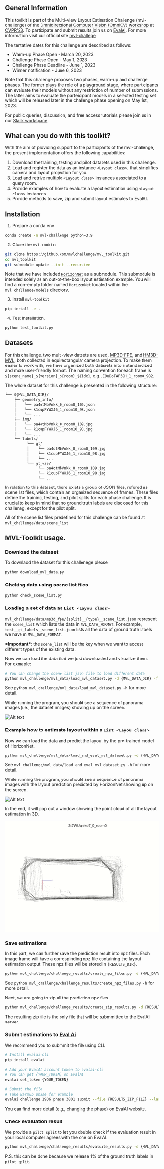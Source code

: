 ## General Information

This toolkit is part of the Multi-view Layout Estimation Challenge (mvl-challenge) of the [Omnidirectional Computer Vision (OmniCV) workshop](https://sites.google.com/view/omnicv2023/home?authuser=0) at [CVPR'23](https://cvpr2023.thecvf.com/). To participate and submit results join us on [EvalAi](https://eval.ai/web/challenges/challenge-page/1906/). 
For more information visit our official site [mvl-challege](https://sites.google.com/view/omnicv2023/challenges/multi-view-layout-challenge?authuser=0)

The tentative dates for this challenge are described as follows: 
* Warm-up Phase Open - March 20, 2023
* Challenge Phase Open - May 1, 2023
* Challenge Phase Deadline - June 1, 2023
* Winner notification - June 6, 2023

Note that this challenge proposes two phases, warm-up and challenge phases. The former plays the role of a playground stage, where participants can evaluate their models without any restriction of number of submissions. The latter aims to evaluate the parteicipant models in a selected testing set which will be released later in the challenge phase opening on May 1st, 2023.

For public queries, discussion, and free access tutorials please join us in our [Slack workspace](https://join.slack.com/t/mvl-challenge/shared_invite/zt-1m95ef0hy-ViG7fSeTt1EqiosRlZoDvQ). 

## What can you do with this toolkit?

With the aim of providing support to the participants of the mvl-challenge, the present implementation offers the following capabilities:

1. Download the training, testing and pilot datasets used in this challenge. 
2. Load and register the data as an instance `<Layout class>`, that simplifies camera and layout projection for you. 
3. Load and retrive multiple `<Layout class>` instances associated to a query room. 
5. Provide examples of how to evaluate a layout estimation using `<Layout class>` instances. 
6. Provide methods to save, zip and submit layout estimates to EvalAI. 

## Installation

1. Prepare a conda env

```bash
conda create -n mvl-challenge python=3.9
```
2. Clone the `mvl-tookit`:

```bash
git clone https://github.com/mvlchallenge/mvl_toolkit.git
cd mvl_toolkit
git submodule update --init --recursive
```

Note that we have included [`HorizonNet`](https://github.com/sunset1995/HorizonNet) as a submodule. This submodule is intended solely as an out-of-the-box layout estimation example. You will find a non-empty folder named `HorizonNet` located within the `mvl_challenge/models` directory.


3. Install `mvl-toolkit`
```bash
pip install -e .
```

4. Test installation. 
```bash
python test_toolkit.py
```

## Datasets

For this challenge, two multi-view datsets are used, [MP3D-FPE](https://github.com/EnriqueSolarte/direct_360_FPE), and [HM3D-MVL](https://github.com/mvlchallenge/mvl_toolkit/edit/mvl_chellenge_dev), both collected in equirectangular camera projection. To make them easier to work with, we have organized both datasets into a standardized and more user-friendly format. The naming convention for each frame is `${scene_name}_${version}_${room}_${idx}`, e.g., `E9uDoFAP3SH_1_room0_982`. 

The whole dataset for this challenge is presented in the following structure:
```
└── ${MVL_DATA_DIR}/
    ├── geometry_info/
    │    └── pa4otMbVnkk_0_room0_109.json
    │    └── k1cupFYWXJ6_1_room10_98.json
    │    └── ...
    ├── img/
    │    └── pa4otMbVnkk_0_room0_109.jpg
    │    └── k1cupFYWXJ6_1_room10_98.jpg
    │    └── ...
    └── labels/
          └── gt/
          │    └── pa4otMbVnkk_0_room0_109.jpg
          │    └── k1cupFYWXJ6_1_room10_98.jpg
          │    └── ...
          └── gt_vis/
               └── pa4otMbVnkk_0_room0_109.jpg
               └── k1cupFYWXJ6_1_room10_98.jpg
               └── ...
```
In relation to this dataset, there exists a group of JSON files, refered as scene list files, which contain an organized sequence of frames. These files define the training, testing, and pilot splits for each phase challenge. 
It is crucial to keep in mind that no ground truth labels are disclosed for this challeneg, except for the pilot split.

All of the scene list files predefined for this challenge can be found at `mvl_challenge/data/scene_list`

## MVL-Toolkit usage.

### Download the dataset

To downlaod the dataset for this challenege please 
```sh
python download_mvl_data.py
```

### Cheking data using scene list files

```sh
python check_scene_list.py
```

### Loading a set of data as `List <Layou class>`

`mvl_challenge/data/mp3d_fpe/{split}__{type}__scene_list.json` represent the `scene_list` which lists the data in `MVL_DATA_FORMAT`. For example, `test__gt_labels__scene_list.json` lists all the data of ground truth labels we have in `MVL_DATA_FORMAT`.

**\*Important\***: the `scene_list` will be the key when we want to access different types of the existing data.

Now we can load the data that we just downloaded and visualize them.  
For exmaple:
```bash
# You can change the scene list json file to load different data
python mvl_challenge/mvl_data/load_mvl_dataset.py -d {MVL_DATA_DIR} -f mvl_challenge/data/mp3d_fpe/test__gt_labels__scene_list.json
```

See `python mvl_challenge/mvl_data/load_mvl_dataset.py -h` for more detail.

While running the program, you should see a sequence of panorama images (i.e., the dataset images) showing up on the screen.

![Alt text](markdown/toolkit_load_data.gif)

### Example how to estimate layout within a `List <Layou class>`

Now we can load the data and predict the layout by the pre-trained model of HorizonNet.
```bash
python mvl_challenge/mvl_data/load_and_eval_mvl_dataset.py -d {MVL_DATA_DIR} -f mvl_challenge/data/mp3d_fpe/test__mp3d_fpe__scene_list.json
```

See `mvl_challenge/mvl_data/load_and_eval_mvl_dataset.py -h` for more detail.

While running the program, you should see a sequence of panorama images with the layout prediction predicted by HorizonNet showing up on the screen.

![Alt text](markdown/toolkit_evaluate.gif)

In the end, it will pop out a window showing the point cloud of all the layout estimation in 3D.

![Alt text](markdown/toolkit_point_cloud.gif)

### Save estimations

In this part, we can further save the prediction result into npz files. Each image frame will have a correspinding npz file containing the layout estimation output. These npz files will be stored in `{RESULTS_DIR}`.

```bash
python mvl_challenge/challenge_results/create_npz_files.py -d {MVL_DATA_DIR} -f mvl_challenge/data/mp3d_fpe/pilot_split__mp3d_fpe__scene_list.json -o {RESULTS_DIR}
```

See `python mvl_challenge/challenge_results/create_npz_files.py -h` for more detail.

Next, we are going to zip all the prediction npz files.

```bash
python mvl_challenge/challenge_results/create_zip_results.py -d {RESULTS_DIR} -f mvl_challenge/data/mp3d_fpe/pilot_split__mp3d_fpe__scene_list.json
```

The resulting zip file is the only file that will be submmitted to the EvalAI server.


### Submit estimations to [Eval Ai](https://eval.ai/web/challenges/challenge-page/1906/)

We recommend you to submmit the file using CLI.

```bash
# Install evalai-cli
pip install evalai
```
```bash
# Add your EvalAI account token to evalai-cli
# You can get {YOUR_TOKEN} on EvalAI
evalai set_token {YOUR_TOKEN}
```
```bash
# Submit the file
# Take warmup phase for example
evalai challenge 1906 phase 3801 submit --file {RESULTS_ZIP_FILE} --large
```

You can find more detail (e.g., changing the phase) on EvalAI website.

### Check evaluation result

We provide a `pilot split` to let you double check if the evaluation result in your local computer agrees with the one on EvalAI.

```bash
python mvl_challenge/challenge_results/evaluate_results.py -d {MVL_DATA_DIR} -f mvl_challenge/data/mp3d_fpe/pilot_split__mp3d_fpe__scene_list.json -o {PILOT_EVAL_DIR}
```

P.S. this can be done because we release 1% of the ground truth labels in `pilot split`.
